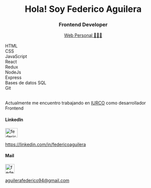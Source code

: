 <h1 align="center">Hola! Soy Federico Aguilera</h1>
<h3 align="center">Frontend Developer </h3>
<div align="center">
<a href="fedeaguilera-frontend.vercel.app/" target="blank">Web Personal 👨🏻‍💻 </a>
</div>
</br>
HTML</br>
CSS </br>
JavaScript </br>
React </br> 
Redux </br>
NodeJs </br> 
Express</br>
Bases de datos SQL</br>
Git </br>
</br>
<p>Actualmente me encuentro trabajando en <a href="https://iurco.com/" target="blank">IURCO</a> como desarrollador Frontend</p>

<h4 aling="left">LinkedIn</h4>
<p align="left">
<a href="https://linkedin.com/in/federicoaguilera" target="blank"><img align="center" src="https://raw.githubusercontent.com/rahuldkjain/github-profile-readme-generator/master/src/images/icons/Social/linked-in-alt.svg" alt="federicoaguilera" height="30" width="40" /></a>
</p>
<a href="https://linkedin.com/in/federicoaguilera">https://linkedin.com/in/federicoaguilera</a>

<h4 aling="left">Mail</h4>
<img align="center" src="https://cdn.icon-icons.com/icons2/2631/PNG/512/gmail_new_logo_icon_159149.png" alt="federicoaguilera" height="30" width="30" />
</p>
<a href="mailto:aguilerafederico94@gmail.com">aguilerafederico94@gmail.com</a>
